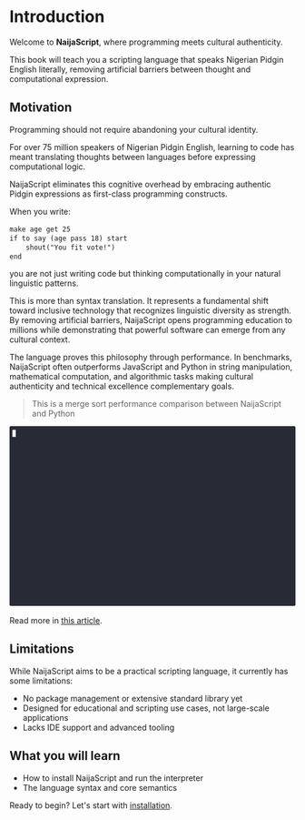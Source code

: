 # Introduction

Welcome to **NaijaScript**, where programming meets cultural authenticity.

This book will teach you a scripting language that speaks Nigerian Pidgin English literally, removing artificial barriers between thought and computational expression.

## Motivation

Programming should not require abandoning your cultural identity.

For over 75 million speakers of Nigerian Pidgin English, learning to code has meant translating thoughts between languages before expressing computational logic.

NaijaScript eliminates this cognitive overhead by embracing authentic Pidgin expressions as first-class programming constructs.

When you write:

```naijascript
make age get 25
if to say (age pass 18) start
    shout("You fit vote!")
end
```

you are not just writing code but thinking computationally in your natural linguistic patterns.

This is more than syntax translation. It represents a fundamental shift toward inclusive technology that recognizes linguistic diversity as strength. By removing artificial barriers, NaijaScript opens programming education to millions while demonstrating that powerful software can emerge from any cultural context.

The language proves this philosophy through performance. In benchmarks, NaijaScript often outperforms JavaScript and Python in string manipulation, mathematical computation, and algorithmic tasks making cultural authenticity and technical excellence complementary goals.

> This is a merge sort performance comparison between NaijaScript and Python

![merge sort benchmark gif](./merge_sort_benchmark.gif)

Read more in [this article](https://hackmd.io/sIhWJ4QeSAGiaE3D-xiieg).

## Limitations

While NaijaScript aims to be a practical scripting language, it currently has some limitations:

- No package management or extensive standard library yet
- Designed for educational and scripting use cases, not large-scale applications
- Lacks IDE support and advanced tooling

## What you will learn

- How to install NaijaScript and run the interpreter
- The language syntax and core semantics

Ready to begin? Let's start with [installation](INSTALLATION.md).
